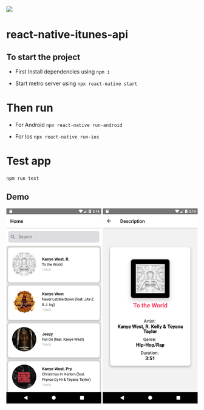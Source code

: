 <a href="https://hits.seeyoufarm.com"><img src="https://hits.seeyoufarm.com/api/count/incr/badge.svg?url=https%3A%2F%2Fgithub.com%2Fpuneettiwari61%2Freact-native-itunes-api&count_bg=%2379C83D&title_bg=%23555555&icon=&icon_color=%23E7E7E7&title=hits&edge_flat=false"/></a>

# react-native-itunes-api

## To start the project 

- First Install dependencies using
 `npm i`

- Start metro server using
`npx react-native start`

# Then run 

- For Android 
`npx react-native run-android`

- For Ios
`npx react-native run-ios`


# Test app

`npm run test`

## Demo

<img src="https://github.com/puneettiwari61/react-native-itunes-api/blob/main/demo/Screenshot_1605354287.png" width="250px" alt="demo" />

<img src="https://github.com/puneettiwari61/react-native-itunes-api/blob/main/demo/Screenshot_1605354274.png" width="250px" alt="demo" />
